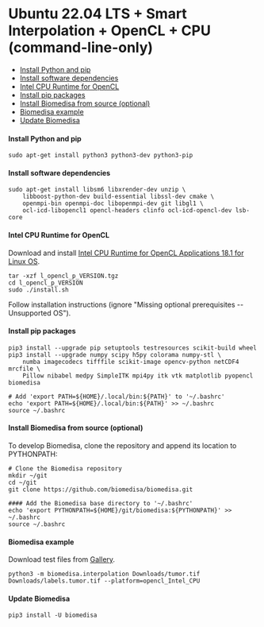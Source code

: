 # Ubuntu 22.04 LTS + Smart Interpolation + OpenCL + CPU (command-line-only)

- [Install Python and pip](#install-python-and-pip)
- [Install software dependencies](#install-software-dependencies)
- [Intel CPU Runtime for OpenCL](#intel-cpu-runtime-for-opencl)
- [Install pip packages](#install-pip-packages)
- [Install Biomedisa from source (optional)](#install-biomedisa-from-source-optional)
- [Biomedisa example](#biomedisa-example)
- [Update Biomedisa](#update-biomedisa)

#### Install Python and pip
```
sudo apt-get install python3 python3-dev python3-pip
```

#### Install software dependencies
```
sudo apt-get install libsm6 libxrender-dev unzip \
    libboost-python-dev build-essential libssl-dev cmake \
    openmpi-bin openmpi-doc libopenmpi-dev git libgl1 \
    ocl-icd-libopencl1 opencl-headers clinfo ocl-icd-opencl-dev lsb-core
```

#### Intel CPU Runtime for OpenCL
Download and install [Intel CPU Runtime for OpenCL Applications 18.1 for Linux OS](https://software.intel.com/en-us/articles/opencl-drivers).
```
tar -xzf l_opencl_p_VERSION.tgz
cd l_opencl_p_VERSION
sudo ./install.sh
```
Follow installation instructions (ignore "Missing optional prerequisites -- Unsupported OS").

#### Install pip packages
```
pip3 install --upgrade pip setuptools testresources scikit-build wheel
pip3 install --upgrade numpy scipy h5py colorama numpy-stl \
    numba imagecodecs tifffile scikit-image opencv-python netCDF4 mrcfile \
    Pillow nibabel medpy SimpleITK mpi4py itk vtk matplotlib pyopencl biomedisa

# Add 'export PATH=${HOME}/.local/bin:${PATH}' to '~/.bashrc'
echo 'export PATH=${HOME}/.local/bin:${PATH}' >> ~/.bashrc
source ~/.bashrc
```

#### Install Biomedisa from source (optional)
To develop Biomedisa, clone the repository and append its location to PYTHONPATH:
```
# Clone the Biomedisa repository
mkdir ~/git
cd ~/git
git clone https://github.com/biomedisa/biomedisa.git

#### Add the Biomedisa base directory to '~/.bashrc'
echo 'export PYTHONPATH=${HOME}/git/biomedisa:${PYTHONPATH}' >> ~/.bashrc
source ~/.bashrc
```

#### Biomedisa example
Download test files from [Gallery](https://biomedisa.info/gallery/).
```
python3 -m biomedisa.interpolation Downloads/tumor.tif Downloads/labels.tumor.tif --platform=opencl_Intel_CPU
```

#### Update Biomedisa
```
pip3 install -U biomedisa
```
